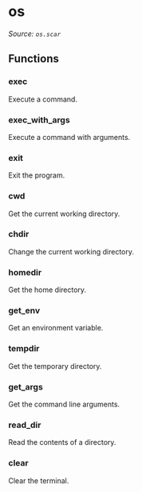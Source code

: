 # os

*Source: `os.scar`*

## Functions

### exec

Execute a command.

### exec_with_args

Execute a command with arguments.

### exit

Exit the program.

### cwd

Get the current working directory.

### chdir

Change the current working directory.

### homedir

Get the home directory.

### get_env

Get an environment variable.

### tempdir

Get the temporary directory.

### get_args

Get the command line arguments.

### read_dir

Read the contents of a directory.

### clear

Clear the terminal.

